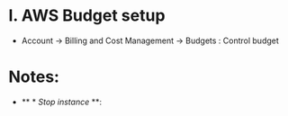 # I. AWS Budget setup
- Account -> Billing and Cost Management -> Budgets : Control budget 

# Notes:
- ** * *Stop instance* **:  
